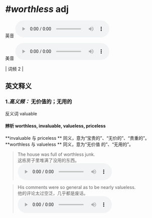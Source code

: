 # ***\#worthless*** adj
英音
<audio src="./media/worthless1_AAC.aac" controls="controls"></audio>

美音
<audio src="./media/worthless2_AAC.aac" controls="controls"></audio>



| 词频 2 |  

英文释义
---
### 1.*高义频：* **无价值的；无用的**  
反义词 valuable 

#### 辨析 worthless, invaluable, valueless, priceless
  
**invaluable 与 priceless ** 同义，意为“宝贵的”、“无价的”、“贵重的”。
**worthless 与 valueless ** 同义，意为“无价值 的”、“无用的”。
 > The house was full of worthless junk.   
 > 这栋房子里堆满了没用的东西。    
<audio src="./media/7-worth.aac" controls="controls"></audio>

 > His comments were so general as to be nearly valueless.   
 > 他的评论太过空泛，几乎都是废话。    
<audio src="./media/8-worth.aac" controls="controls"></audio>



